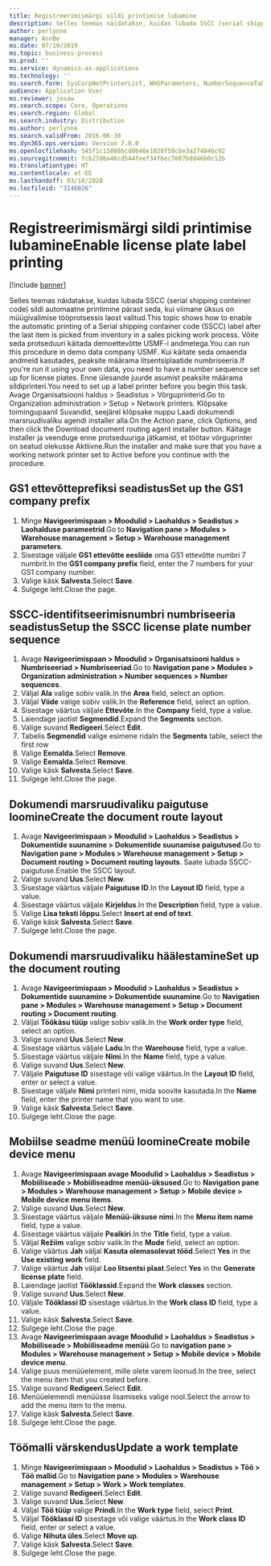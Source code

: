 ```yaml
---
title: Registreerimismärgi sildi printimise lubamine
description: Selles teemas näidatakse, kuidas lubada SSCC (serial shipping conteiner code) sildi automaatne printimine pärast seda, kui viimane üksus on müügivalimise tööprotsessis laost valitud.
author: perlynne
manager: AnnBe
ms.date: 07/19/2019
ms.topic: business-process
ms.prod: ''
ms.service: dynamics-ax-applications
ms.technology: ''
ms.search.form: SysCorpNetPrinterList, WHSParameters, NumberSequenceTableListPage, NumberSequenceDetails, WHSDocumentRoutingLayout, WHSDocumentRouting, WHSRFMenuItem, WHSRFMenu, WHSWorkTemplateTable
audience: Application User
ms.reviewer: josaw
ms.search.scope: Core, Operations
ms.search.region: Global
ms.search.industry: Distribution
ms.author: perlynne
ms.search.validFrom: 2016-06-30
ms.dyn365.ops.version: Version 7.0.0
ms.openlocfilehash: 545f1c15888bcd0b46e1028f58cbe3a274846c92
ms.sourcegitcommit: fcb27d6a46cd544feef34f6ec7607bdd46b0c12b
ms.translationtype: HT
ms.contentlocale: et-EE
ms.lasthandoff: 03/18/2020
ms.locfileid: "3146026"
---
```

# <a name="enable-license-plate-label-printing"></a><span data-ttu-id="7e20c-103">Registreerimismärgi sildi printimise lubamine</span><span class="sxs-lookup"><span data-stu-id="7e20c-103">Enable license plate label printing</span></span>

[!include [banner](../../includes/banner.md)]

<span data-ttu-id="7e20c-104">Selles teemas näidatakse, kuidas lubada SSCC (serial shipping conteiner code) sildi automaatne printimine pärast seda, kui viimane üksus on müügivalimise tööprotsessis laost valitud.</span><span class="sxs-lookup"><span data-stu-id="7e20c-104">This topic shows how to enable the automatic printing of a Serial shipping container code (SSCC) label after the last item is picked from inventory in a sales picking work process.</span></span> <span data-ttu-id="7e20c-105">Võite seda protseduuri käitada demoettevõtte USMF-i andmetega.</span><span class="sxs-lookup"><span data-stu-id="7e20c-105">You can run this procedure in demo data company USMF.</span></span> <span data-ttu-id="7e20c-106">Kui käitate seda omaenda andmeid kasutades, peaksite määrama litsentsiplaatide numbriseeria.</span><span class="sxs-lookup"><span data-stu-id="7e20c-106">If you're run it using your own data, you need to have a number sequence set up for license plates.</span></span> <span data-ttu-id="7e20c-107">Enne ülesande juurde asumist peaksite määrama sildiprinteri.</span><span class="sxs-lookup"><span data-stu-id="7e20c-107">You need to set up a label printer before you begin this task.</span></span> <span data-ttu-id="7e20c-108">Avage Organisatsiooni haldus > Seadistus > Võrguprinterid.</span><span class="sxs-lookup"><span data-stu-id="7e20c-108">Go to Organization administration > Setup > Network printers.</span></span> <span data-ttu-id="7e20c-109">Klõpsake toimingupaanil Suvandid, seejärel klõpsake nuppu Laadi dokumendi marsruudivaliku agendi installer alla.</span><span class="sxs-lookup"><span data-stu-id="7e20c-109">On the Action pane, click Options, and then click the Download document routing agent installer button.</span></span> <span data-ttu-id="7e20c-110">Käitage installer ja veenduge enne protseduuriga jätkamist, et töötav võrguprinter on seatud olekusse Aktiivne.</span><span class="sxs-lookup"><span data-stu-id="7e20c-110">Run the installer and make sure that you have a working network printer set to Active before you continue with the procedure.</span></span>


## <a name="set-up-the-gs1-company-prefix"></a><span data-ttu-id="7e20c-111">GS1 ettevõtteprefiksi seadistus</span><span class="sxs-lookup"><span data-stu-id="7e20c-111">Set up the GS1 company prefix</span></span>
1. <span data-ttu-id="7e20c-112">Minge **Navigeerimispaan > Moodulid > Laohaldus > Seadistus > Laohalduse parameetrid**.</span><span class="sxs-lookup"><span data-stu-id="7e20c-112">Go to **Navigation pane > Modules > Warehouse management > Setup > Warehouse management parameters**.</span></span>
2. <span data-ttu-id="7e20c-113">Sisestage väljale **GS1 ettevõtte eesliide** oma GS1 ettevõtte numbri 7 numbrit.</span><span class="sxs-lookup"><span data-stu-id="7e20c-113">In the **GS1 company prefix** field, enter the 7 numbers for your GS1 company number.</span></span>
3. <span data-ttu-id="7e20c-114">Valige käsk **Salvesta**.</span><span class="sxs-lookup"><span data-stu-id="7e20c-114">Select **Save**.</span></span>
4. <span data-ttu-id="7e20c-115">Sulgege leht.</span><span class="sxs-lookup"><span data-stu-id="7e20c-115">Close the page.</span></span>

## <a name="setup-the-sscc-license-plate-number-sequence"></a><span data-ttu-id="7e20c-116">SSCC-identifitseerimisnumbri numbriseeria seadistus</span><span class="sxs-lookup"><span data-stu-id="7e20c-116">Setup the SSCC license plate number sequence</span></span>
1. <span data-ttu-id="7e20c-117">Avage **Navigeerimispaan > Moodulid > Organisatsiooni haldus > Numbriseeriad > Numbriseeriad**.</span><span class="sxs-lookup"><span data-stu-id="7e20c-117">Go to **Navigation pane > Modules > Organization administration > Number sequences > Number sequences**.</span></span>
2. <span data-ttu-id="7e20c-118">Väljal **Ala** valige sobiv valik.</span><span class="sxs-lookup"><span data-stu-id="7e20c-118">In the **Area** field, select an option.</span></span>
3. <span data-ttu-id="7e20c-119">Väljal **Viide** valige sobiv valik.</span><span class="sxs-lookup"><span data-stu-id="7e20c-119">In the **Reference** field, select an option.</span></span>
4. <span data-ttu-id="7e20c-120">Sisestage väärtus väljale **Ettevõte**.</span><span class="sxs-lookup"><span data-stu-id="7e20c-120">In the **Company** field, type a value.</span></span>
5. <span data-ttu-id="7e20c-121">Laiendage jaotist **Segmendid**.</span><span class="sxs-lookup"><span data-stu-id="7e20c-121">Expand the **Segments** section.</span></span>
6. <span data-ttu-id="7e20c-122">Valige suvand **Redigeeri**.</span><span class="sxs-lookup"><span data-stu-id="7e20c-122">Select **Edit**.</span></span>
7. <span data-ttu-id="7e20c-123">Tabelis **Segmendid** valige esimene rida</span><span class="sxs-lookup"><span data-stu-id="7e20c-123">In the **Segments** table, select the first row</span></span>
8. <span data-ttu-id="7e20c-124">Valige **Eemalda**.</span><span class="sxs-lookup"><span data-stu-id="7e20c-124">Select **Remove**.</span></span>
9. <span data-ttu-id="7e20c-125">Valige **Eemalda**.</span><span class="sxs-lookup"><span data-stu-id="7e20c-125">Select **Remove**.</span></span>
10. <span data-ttu-id="7e20c-126">Valige käsk **Salvesta**.</span><span class="sxs-lookup"><span data-stu-id="7e20c-126">Select **Save**.</span></span>
11. <span data-ttu-id="7e20c-127">Sulgege leht.</span><span class="sxs-lookup"><span data-stu-id="7e20c-127">Close the page.</span></span>

## <a name="create-the-document-route-layout"></a><span data-ttu-id="7e20c-128">Dokumendi marsruudivaliku paigutuse loomine</span><span class="sxs-lookup"><span data-stu-id="7e20c-128">Create the document route layout</span></span>
1. <span data-ttu-id="7e20c-129">Avage **Navigeerimispaan > Moodulid > Laohaldus > Seadistus > Dokumentide suunamine > Dokumentide suunamise paigutused**.</span><span class="sxs-lookup"><span data-stu-id="7e20c-129">Go to **Navigation pane > Modules > Warehouse management > Setup > Document routing > Document routing layouts**.</span></span> <span data-ttu-id="7e20c-130">Saate lubada SSCC-paigutuse.</span><span class="sxs-lookup"><span data-stu-id="7e20c-130">Enable the SSCC layout.</span></span>  
2. <span data-ttu-id="7e20c-131">Valige suvand **Uus**.</span><span class="sxs-lookup"><span data-stu-id="7e20c-131">Select **New**.</span></span>
3. <span data-ttu-id="7e20c-132">Sisestage väärtus väljale **Paigutuse ID**.</span><span class="sxs-lookup"><span data-stu-id="7e20c-132">In the **Layout ID** field, type a value.</span></span>
4. <span data-ttu-id="7e20c-133">Sisestage väärtus väljale **Kirjeldus**.</span><span class="sxs-lookup"><span data-stu-id="7e20c-133">In the **Description** field, type a value.</span></span>
5. <span data-ttu-id="7e20c-134">Valige **Lisa teksti lõppu**.</span><span class="sxs-lookup"><span data-stu-id="7e20c-134">Select **Insert at end of text**.</span></span>
6. <span data-ttu-id="7e20c-135">Valige käsk **Salvesta**.</span><span class="sxs-lookup"><span data-stu-id="7e20c-135">Select **Save**.</span></span>
7. <span data-ttu-id="7e20c-136">Sulgege leht.</span><span class="sxs-lookup"><span data-stu-id="7e20c-136">Close the page.</span></span>

## <a name="set-up-the-document-routing"></a><span data-ttu-id="7e20c-137">Dokumendi marsruudivaliku häälestamine</span><span class="sxs-lookup"><span data-stu-id="7e20c-137">Set up the document routing</span></span>
1. <span data-ttu-id="7e20c-138">Avage **Navigeerimispaan > Moodulid > Laohaldus > Seadistus > Dokumentide suunamine > Dokumentide suunamine**.</span><span class="sxs-lookup"><span data-stu-id="7e20c-138">Go to **Navigation pane > Modules > Warehouse management > Setup > Document routing > Document routing**.</span></span>
2. <span data-ttu-id="7e20c-139">Väljal **Töökäsu tüüp** valige sobiv valik.</span><span class="sxs-lookup"><span data-stu-id="7e20c-139">In the **Work order type** field, select an option.</span></span>
3. <span data-ttu-id="7e20c-140">Valige suvand **Uus**.</span><span class="sxs-lookup"><span data-stu-id="7e20c-140">Select **New**.</span></span>
4. <span data-ttu-id="7e20c-141">Sisestage väärtus väljale **Ladu**.</span><span class="sxs-lookup"><span data-stu-id="7e20c-141">In the **Warehouse** field, type a value.</span></span>
5. <span data-ttu-id="7e20c-142">Sisestage väärtus väljale **Nimi**.</span><span class="sxs-lookup"><span data-stu-id="7e20c-142">In the **Name** field, type a value.</span></span>
6. <span data-ttu-id="7e20c-143">Valige suvand **Uus**.</span><span class="sxs-lookup"><span data-stu-id="7e20c-143">Select **New**.</span></span>
7. <span data-ttu-id="7e20c-144">Väljale **Paigutuse ID** sisestage või valige väärtus.</span><span class="sxs-lookup"><span data-stu-id="7e20c-144">In the **Layout ID** field, enter or select a value.</span></span>
8. <span data-ttu-id="7e20c-145">Sisestage väljale **Nimi** printeri nimi, mida soovite kasutada.</span><span class="sxs-lookup"><span data-stu-id="7e20c-145">In the **Name** field, enter the printer name that you want to use.</span></span>
9. <span data-ttu-id="7e20c-146">Valige käsk **Salvesta**.</span><span class="sxs-lookup"><span data-stu-id="7e20c-146">Select **Save**.</span></span>
10. <span data-ttu-id="7e20c-147">Sulgege leht.</span><span class="sxs-lookup"><span data-stu-id="7e20c-147">Close the page.</span></span>

## <a name="create-mobile-device-menu"></a><span data-ttu-id="7e20c-148">Mobiilse seadme menüü loomine</span><span class="sxs-lookup"><span data-stu-id="7e20c-148">Create mobile device menu</span></span>
1. <span data-ttu-id="7e20c-149">Avage **Navigeerimispaan avage Moodulid > Laohaldus > Seadistus > Mobiiliseade > Mobiiliseadme menüü-üksused**.</span><span class="sxs-lookup"><span data-stu-id="7e20c-149">Go to **Navigation pane > Modules > Warehouse management > Setup > Mobile device > Mobile device menu items**.</span></span>
2. <span data-ttu-id="7e20c-150">Valige suvand **Uus**.</span><span class="sxs-lookup"><span data-stu-id="7e20c-150">Select **New**.</span></span>
3. <span data-ttu-id="7e20c-151">Sisestage väärtus väljale **Menüü-üksuse nimi**.</span><span class="sxs-lookup"><span data-stu-id="7e20c-151">In the **Menu item name** field, type a value.</span></span>
4. <span data-ttu-id="7e20c-152">Sisestage väärtus väljale **Pealkiri**.</span><span class="sxs-lookup"><span data-stu-id="7e20c-152">In the **Title** field, type a value.</span></span>
5. <span data-ttu-id="7e20c-153">Väljal **Režiim** valige sobiv valik.</span><span class="sxs-lookup"><span data-stu-id="7e20c-153">In the **Mode** field, select an option.</span></span>
6. <span data-ttu-id="7e20c-154">Valige väärtus **Jah** väljal **Kasuta olemasolevat tööd**.</span><span class="sxs-lookup"><span data-stu-id="7e20c-154">Select **Yes** in the **Use existing work** field.</span></span>
7. <span data-ttu-id="7e20c-155">Valige väärtus **Jah** väljal **Loo litsentsi plaat**.</span><span class="sxs-lookup"><span data-stu-id="7e20c-155">Select **Yes** in the **Generate license plate** field.</span></span>
8. <span data-ttu-id="7e20c-156">Laiendage jaotist **Tööklassid**.</span><span class="sxs-lookup"><span data-stu-id="7e20c-156">Expand the **Work classes** section.</span></span>
9. <span data-ttu-id="7e20c-157">Valige suvand **Uus**.</span><span class="sxs-lookup"><span data-stu-id="7e20c-157">Select **New**.</span></span>
10. <span data-ttu-id="7e20c-158">Väljale **Tööklassi ID** sisestage väärtus.</span><span class="sxs-lookup"><span data-stu-id="7e20c-158">In the **Work class ID** field, type a value.</span></span>
11. <span data-ttu-id="7e20c-159">Valige käsk **Salvesta**.</span><span class="sxs-lookup"><span data-stu-id="7e20c-159">Select **Save**.</span></span>
12. <span data-ttu-id="7e20c-160">Sulgege leht.</span><span class="sxs-lookup"><span data-stu-id="7e20c-160">Close the page.</span></span>
13. <span data-ttu-id="7e20c-161">Avage **Navigeerimispaan avage Moodulid > Laohaldus > Seadistus > Mobiiliseade > Mobiiliseadme menüü**.</span><span class="sxs-lookup"><span data-stu-id="7e20c-161">Go to **navigation pane > Modules > Warehouse management > Setup > Mobile device > Mobile device menu**.</span></span>
14. <span data-ttu-id="7e20c-162">Valige puus menüüelement, mille olete varem loonud.</span><span class="sxs-lookup"><span data-stu-id="7e20c-162">In the tree, select the menu item that you created before.</span></span>
15. <span data-ttu-id="7e20c-163">Valige suvand **Redigeeri**.</span><span class="sxs-lookup"><span data-stu-id="7e20c-163">Select **Edit**.</span></span>
16. <span data-ttu-id="7e20c-164">Menüüelemendi menüüsse lisamiseks valige nool.</span><span class="sxs-lookup"><span data-stu-id="7e20c-164">Select the arrow to add the menu item to the menu.</span></span>
17. <span data-ttu-id="7e20c-165">Valige käsk **Salvesta**.</span><span class="sxs-lookup"><span data-stu-id="7e20c-165">Select **Save**.</span></span>
18. <span data-ttu-id="7e20c-166">Sulgege leht.</span><span class="sxs-lookup"><span data-stu-id="7e20c-166">Close the page.</span></span>

## <a name="update-a-work-template"></a><span data-ttu-id="7e20c-167">Töömalli värskendus</span><span class="sxs-lookup"><span data-stu-id="7e20c-167">Update a work template</span></span>
1. <span data-ttu-id="7e20c-168">Minge **Navigeerimispaan > Moodulid > Laohaldus > Seadistus > Töö > Töö mallid**.</span><span class="sxs-lookup"><span data-stu-id="7e20c-168">Go to **Navigation pane > Modules > Warehouse management > Setup > Work > Work templates**.</span></span>
2. <span data-ttu-id="7e20c-169">Valige suvand **Redigeeri**.</span><span class="sxs-lookup"><span data-stu-id="7e20c-169">Select **Edit**.</span></span>
3. <span data-ttu-id="7e20c-170">Valige suvand **Uus**.</span><span class="sxs-lookup"><span data-stu-id="7e20c-170">Select **New**.</span></span>
4. <span data-ttu-id="7e20c-171">Väljal **Töö tüüp** valige **Prindi**.</span><span class="sxs-lookup"><span data-stu-id="7e20c-171">In the **Work type** field, select **Print**.</span></span>
5. <span data-ttu-id="7e20c-172">Väljal **Tööklassi ID** sisestage või valige väärtus.</span><span class="sxs-lookup"><span data-stu-id="7e20c-172">In the **Work class ID** field, enter or select a value.</span></span>
6. <span data-ttu-id="7e20c-173">Valige **Nihuta üles**.</span><span class="sxs-lookup"><span data-stu-id="7e20c-173">Select **Move up**.</span></span>
7. <span data-ttu-id="7e20c-174">Valige käsk **Salvesta**.</span><span class="sxs-lookup"><span data-stu-id="7e20c-174">Select **Save**.</span></span>
8. <span data-ttu-id="7e20c-175">Sulgege leht.</span><span class="sxs-lookup"><span data-stu-id="7e20c-175">Close the page.</span></span>

